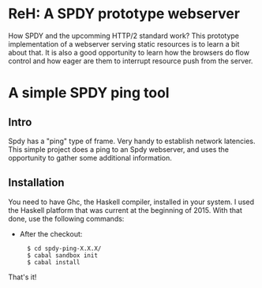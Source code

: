
ReH: A SPDY prototype webserver 
==============================

How SPDY and the upcomming HTTP/2 standard work? This prototype 
implementation of a webserver serving static resources is to learn
a bit about that. It is also a good opportunity to learn how the 
browsers do flow control and how eager are them to interrupt 
resource push from the server.


A simple SPDY ping tool
=======================

Intro
-----

Spdy has a "ping" type of frame. Very handy to establish
network latencies. This simple project does a ping to an
Spdy webserver, and uses the opportunity to gather some 
additional information.

Installation
------------

You need to have Ghc, the Haskell compiler, installed in 
your system. I used the Haskell platform that was current 
at the beginning of 2015. With that done, use the 
following commands:

* After the checkout:

        $ cd spdy-ping-X.X.X/
        $ cabal sandbox init
        $ cabal install
    
That's it!


